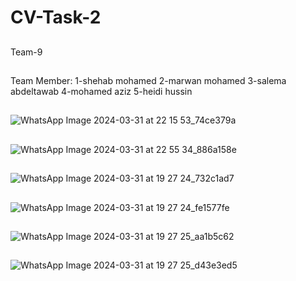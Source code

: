 # CV-Task-2
##
Team-9
##
Team Member:
1-shehab mohamed
2-marwan mohamed
3-salema abdeltawab
4-mohamed aziz
5-heidi hussin
##
![WhatsApp Image 2024-03-31 at 22 15 53_74ce379a](https://github.com/sbme-tutorials/final_project-database_s23_icu16/assets/137138481/67021784-63a2-4da6-8c74-3e56c5bdcd11)

##
![WhatsApp Image 2024-03-31 at 22 55 34_886a158e](https://github.com/sbme-tutorials/final_project-database_s23_icu16/assets/137138481/df7eb0a8-3408-4b0b-a323-af6ba9696e00)

##
![WhatsApp Image 2024-03-31 at 19 27 24_732c1ad7](https://github.com/sbme-tutorials/final_project-database_s23_icu16/assets/137138481/a2a44094-f1ca-426f-b12a-3cf688917bd6)

##
![WhatsApp Image 2024-03-31 at 19 27 24_fe1577fe](https://github.com/sbme-tutorials/final_project-database_s23_icu16/assets/137138481/476b02cb-04aa-425c-a2fc-e7b2a8c78032)

##
![WhatsApp Image 2024-03-31 at 19 27 25_aa1b5c62](https://github.com/sbme-tutorials/final_project-database_s23_icu16/assets/137138481/318a0127-dd4d-44be-90e2-f39fc6cc466e)

##
![WhatsApp Image 2024-03-31 at 19 27 25_d43e3ed5](https://github.com/sbme-tutorials/final_project-database_s23_icu16/assets/137138481/acbc24c3-d423-4527-84d3-aa277ada9f89)


##

